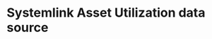 # Systemlink Asset Utilization data source

<!--
    TODO: Write a short description of your plugin and document any extra
    configuration that is required for development.
-->
